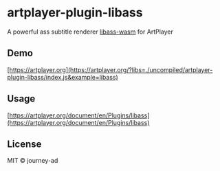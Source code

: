 # artplayer-plugin-libass

A powerful ass subtitle renderer [libass-wasm](https://github.com/libass/JavascriptSubtitlesOctopus) for ArtPlayer

## Demo

[https://artplayer.org](https://artplayer.org/?libs=./uncompiled/artplayer-plugin-libass/index.js&example=libass)

## Usage

[https://artplayer.org/document/en/Plugins/libass](https://artplayer.org/document/en/Plugins/libass)

## License

MIT © journey-ad
